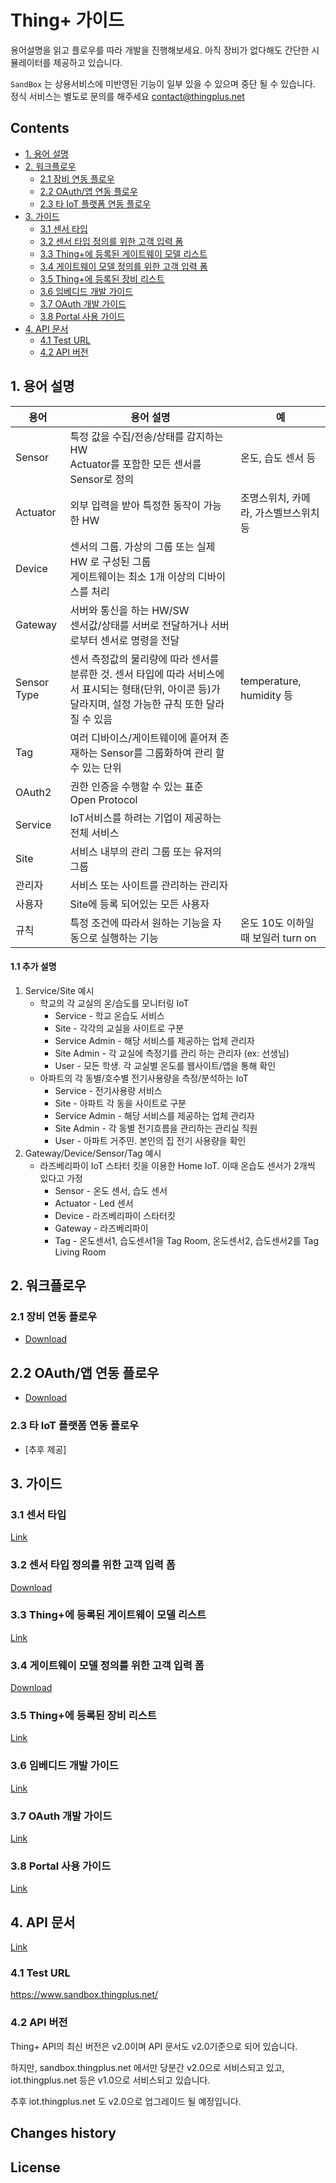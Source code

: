 # Thing+ 가이드
용어설명을 읽고 플로우를 따라 개발을 진행해보세요.
아직 장비가 없다해도 간단한 시뮬레이터를 제공하고 있습니다.

`SandBox` 는 상용서비스에 미반영된 기능이 일부 있을 수 있으며 중단 될 수 있습니다.<br>
정식 서비스는 별도로 문의를 해주세요 <contact@thingplus.net>

## Contents
* [1. 용어 설명](#1-용어-설명)
* [2. 워크플로우](#2-워크플로우)
  * [2.1 장비 연동 플로우](#21-장비-연동-플로우)
  * [2.2 OAuth/앱 연동 플로우](#22-oauth앱-연동-플로우)
  * [2.3 타 IoT 플랫폼 연동 플로우](#23-타-iot-플랫폼-연동-플로우)
* [3. 가이드](#3-가이드)
  * [3.1 센서 타입](#31-센서-타입)
  * [3.2 센서 타입 정의를 위한 고객 입력 폼](#32-센서-타입-정의를-위한-고객-입력-폼)
  * [3.3 Thing+에 등록된 게이트웨이 모델 리스트](#33-thing에-등록된-게이트웨이-모델-리스트)
  * [3.4 게이트웨이 모델 정의를 위한 고객 입력 폼](#34-게이트웨이-모델-정의를-위한-고객-입력-폼)
  * [3.5 Thing+에 등록된 장비 리스트](#35-thing에-등록된-장비-리스트)
  * [3.6 임베디드 개발 가이드](#36-임베디드-개발-가이드)
  * [3.7 OAuth 개발 가이드](#37-oauth-개발-가이드)
  * [3.8 Portal 사용 가이드](#38-portal-사용-가이드)
* [4. API 문서](#4-api-문서)
  * [4.1 Test URL](#41-test-url)
  * [4.2 API 버전](#42-api-버전)

## 1. 용어 설명

| 용어 | 용어 설명 | 예
| --- | --- | ----
| Sensor | 특정 값을 수집/전송/상태를 감지하는 HW <br>Actuator를 포함한 모든 센서를 Sensor로 정의 | 온도, 습도 센서 등
| Actuator | 외부 입력을 받아 특정한 동작이 가능한 HW | 조명스위치, 카메라, 가스벨브스위치 등
| Device | 센서의 그룹. 가상의 그룹 또는 실제 HW 로 구성된 그룹 <br>게이트웨이는 최소 1개 이상의 디바이스를 처리 |
| Gateway | 서버와 통신을 하는 HW/SW <br>센서값/상태를 서버로 전달하거나 서버로부터 센서로 명령을 전달 |
| Sensor Type | 센서 측정값의 물리량에 따라 센서를 분류한 것. 센서 타입에 따라 서비스에서 표시되는 형태(단위, 아이콘 등)가 달라지며, 설정 가능한 규칙 또한 달라질 수 있음 | temperature, humidity 등
| Tag | 여러 디바이스/게이트웨이에 흩어져 존재하는 Sensor를 그룹화하여 관리 할 수 있는 단위 |
| OAuth2 | 권한 인증을 수행할 수 있는 표준 Open Protocol |
| Service | IoT서비스를 하려는 기업이 제공하는 전체 서비스 |
| Site | 서비스 내부의 관리 그룹 또는 유저의 그룹 |
| 관리자 | 서비스 또는 사이트를 관리하는 관리자 |
| 사용자 | Site에 등록 되어있는 모든 사용자 |
| 규칙 | 특정 조건에 따라서 원하는 기능을 자동으로 실행하는 기능 | 온도 10도 이하일 때 보일러 turn on


#### 1.1 추가 설명

1. Service/Site 예시
    * 학교의 각 교실의 온/습도를 모니터링 IoT
        * Service - 학교 온습도 서비스
        * Site - 각각의 교실을 사이트로 구분
        * Service Admin - 해당 서비스를 제공하는 업체 관리자
        * Site Admin - 각 교실에 측정기를 관리 하는 관리자 (ex: 선생님)
        * User - 모든 학생. 각 교실별 온도를 웹사이트/앱을 통해 확인
    * 아파트의 각 동별/호수별 전기사용량을 측정/분석하는 IoT
        * Service - 전기사용량 서비스
        * Site - 아파트 각 동을 사이트로 구분
        * Service Admin - 해당 서비스를 제공하는 업체 관리자
        * Site Admin - 각 동별 전기흐름을 관리하는 관리실 직원
        * User - 아파트 거주민. 본인의 집 전기 사용량을 확인
1. Gateway/Device/Sensor/Tag 예시
    * 라즈베리파이 IoT 스타터 킷을 이용한 Home IoT. 이때 온습도 센서가 2개씩 있다고 가정
        * Sensor - 온도 센서, 습도 센서
        * Actuator - Led 센서
        * Device - 라즈베리파이 스타터킷
        * Gateway - 라즈베리파이
        * Tag - 온도센서1, 습도센서1을 Tag Room, 온도센서2, 습도센서2를 Tag Living Room


## 2. 워크플로우
### 2.1 장비 연동 플로우
 - [Download](https://github.com/daliworks/thingplus-guide/raw/master/doc/src/dist/%5Bkr%5DWorkflow%20for%20hardware%20interlock_v1.3.pdf)

## 2.2 OAuth/앱 연동 플로우
 - [Download](https://github.com/daliworks/thingplus-guide/raw/master/doc/src/dist/%5Bkr%5Dworkflow%20for%20utilizing%20oauth_v1.2.pdf)

### 2.3 타 IoT 플랫폼 연동 플로우
 - [추후 제공]

## 3. 가이드
### 3.1 센서 타입
[Link](./SensorTypes_kr.md)

### 3.2 센서 타입 정의를 위한 고객 입력 폼
[Download](./Sensor-type-registration-form.xlsx)

### 3.3 Thing+에 등록된 게이트웨이 모델 리스트
[Link](https://rawgit.com/daliworks/thingplus-guide/master/doc/RegisteredGatewayModelList.html)

### 3.4 게이트웨이 모델 정의를 위한 고객 입력 폼
[Download](./Gateway-model-registration-form.xlsx)

### 3.5 Thing+에 등록된 장비 리스트
[Link](https://rawgit.com/daliworks/thingplus-guide/master/doc/RegisteredGatewayDeviceAndSensorList.html)

### 3.6 임베디드 개발 가이드
[Link](https://github.com/daliworks/thingplus-embedded/blob/master/docs/Thingplus_Embedded_Guide.md)

### 3.7 OAuth 개발 가이드
[Link](./OAuth2Guide_kr.md)

### 3.8 Portal 사용 가이드
[Link](http://support.thingplus.net/ko/user-guide/registration.html#id-enduser)

## 4. API 문서
[Link](https://thingplus.api-docs.io/2.0/)

### 4.1 Test URL
https://www.sandbox.thingplus.net/

### 4.2 API 버전
Thing+ API의 최신 버전은 v2.0이며 API 문서도 v2.0기준으로 되어 있습니다.

하지만, sandbox.thingplus.net 에서만 당분간 v2.0으로 서비스되고 있고,
iot.thingplus.net 등은 v1.0으로 서비스되고 있습니다.

추후 iot.thingplus.net 도 v2.0으로 업그레이드 될 예정입니다.


## Changes history


## License
